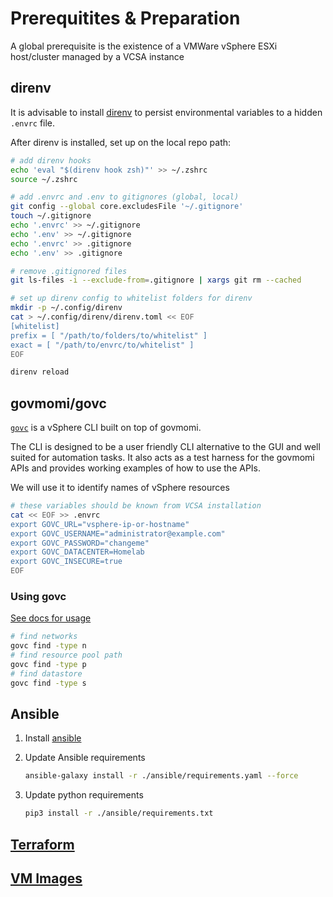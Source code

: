 # Prerequitites & Preparation

A global prerequisite is the existence of a VMWare vSphere ESXi host/cluster managed by a VCSA instance

## direnv

It is advisable to install [direnv](https://github.com/direnv/direnv) to persist
environmental variables to a hidden `.envrc` file.

After direnv is installed, set up on the local repo path:

```sh
# add direnv hooks
echo 'eval "$(direnv hook zsh)"' >> ~/.zshrc
source ~/.zshrc

# add .envrc and .env to gitignores (global, local)
git config --global core.excludesFile '~/.gitignore'
touch ~/.gitignore
echo '.envrc' >> ~/.gitignore
echo '.env' >> ~/.gitignore
echo '.envrc' >> .gitignore
echo '.env' >> .gitignore

# remove .gitignored files
git ls-files -i --exclude-from=.gitignore | xargs git rm --cached

# set up direnv config to whitelist folders for direnv
mkdir -p ~/.config/direnv
cat > ~/.config/direnv/direnv.toml << EOF
[whitelist]
prefix = [ "/path/to/folders/to/whitelist" ]
exact = [ "/path/to/envrc/to/whitelist" ]
EOF

direnv reload
```

## govmomi/govc

[`govc`](https://github.com/vmware/govmomi/tree/master/govc) is a vSphere CLI built on top of govmomi.

The CLI is designed to be a user friendly CLI alternative to the GUI and well suited for automation tasks.
It also acts as a test harness for the govmomi APIs and provides working examples of how to use the APIs.

We will use it to identify names of vSphere resources

```sh
# these variables should be known from VCSA installation
cat << EOF >> .envrc
export GOVC_URL="vsphere-ip-or-hostname"
export GOVC_USERNAME="administrator@example.com"
export GOVC_PASSWORD="changeme"
export GOVC_DATACENTER=Homelab
export GOVC_INSECURE=true
EOF
```

### Using govc

[See docs for usage](https://github.com/vmware/govmomi/blob/master/govc/USAGE.md)

```sh
# find networks
govc find -type n
# find resource pool path
govc find -type p
# find datastore
govc find -type s
```

## Ansible

1. Install [ansible](https://docs.ansible.com/ansible/latest/index.html)
2. Update Ansible requirements

   ```sh
   ansible-galaxy install -r ./ansible/requirements.yaml --force
   ```

3. Update python requirements

   ```sh
   pip3 install -r ./ansible/requirements.txt
   ```

## [Terraform](https://learn.hashicorp.com/tutorials/terraform/install-cli)

## [VM Images](https://github.com/ahgraber/homelab-packer)

